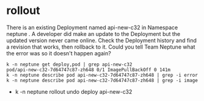 # rollout
There is an existing Deployment named api-new-c32 in Namespace neptune . A developer did make an update to the Deployment
but the updated version never came online. Check the Deployment history and find a revision that works, then rollback to it. Could
you tell Team Neptune what the error was so it doesn't happen again?

```
k -n neptune get deploy,pod | grep api-new-c32
pod/api-new-c32-7d64747c87-zh648 0/1 ImagePullBackOff 0 141m
k -n neptune describe pod api-new-c32-7d64747c87-zh648 | grep -i error
k -n neptune describe pod api-new-c32-7d64747c87-zh648 | grep -i image
```

- k -n neptune rollout undo deploy api-new-c32